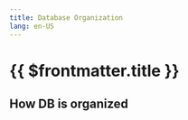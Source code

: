 ```yaml
---
title: Database Organization
lang: en-US
---
```


# {{ $frontmatter.title }}

 ## How DB is organized